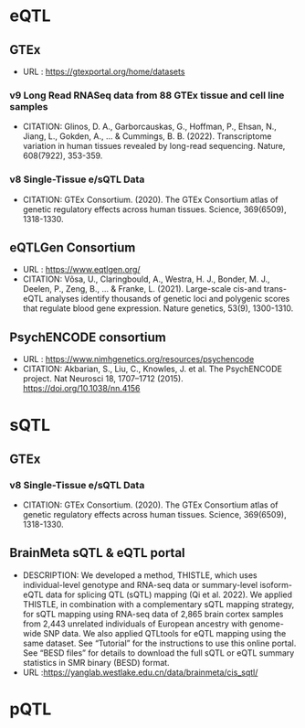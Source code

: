 # eQTL

## GTEx
- URL : https://gtexportal.org/home/datasets

### v9 Long Read RNASeq data from 88 GTEx tissue and cell line samples
- CITATION: Glinos, D. A., Garborcauskas, G., Hoffman, P., Ehsan, N., Jiang, L., Gokden, A., ... & Cummings, B. B. (2022). Transcriptome variation in human tissues revealed by long-read sequencing. Nature, 608(7922), 353-359.

### v8 Single-Tissue e/sQTL Data
- CITATION: GTEx Consortium. (2020). The GTEx Consortium atlas of genetic regulatory effects across human tissues. Science, 369(6509), 1318-1330. 

## eQTLGen Consortium
- URL : https://www.eqtlgen.org/
- CITATION: Võsa, U., Claringbould, A., Westra, H. J., Bonder, M. J., Deelen, P., Zeng, B., ... & Franke, L. (2021). Large-scale cis-and trans-eQTL analyses identify thousands of genetic loci and polygenic scores that regulate blood gene expression. Nature genetics, 53(9), 1300-1310.

## PsychENCODE consortium
- URL : https://www.nimhgenetics.org/resources/psychencode
- CITATION: Akbarian, S., Liu, C., Knowles, J. et al. The PsychENCODE project. Nat Neurosci 18, 1707–1712 (2015). https://doi.org/10.1038/nn.4156

# sQTL
## GTEx
### v8 Single-Tissue e/sQTL Data
- CITATION: GTEx Consortium. (2020). The GTEx Consortium atlas of genetic regulatory effects across human tissues. Science, 369(6509), 1318-1330. 

## BrainMeta sQTL & eQTL portal
- DESCRIPTION: We developed a method, THISTLE, which uses individual-level genotype and RNA-seq data or summary-level isoform-eQTL data for splicing QTL (sQTL) mapping (Qi et al. 2022). We applied THISTLE, in combination with a complementary sQTL mapping strategy, for sQTL mapping using RNA-seq data of 2,865 brain cortex samples from 2,443 unrelated individuals of European ancestry with genome-wide SNP data. We also applied QTLtools for eQTL mapping using the same dataset. See “Tutorial” for the instructions to use this online portal. See “BESD files” for details to download the full sQTL or eQTL summary statistics in SMR binary (BESD) format.
- URL :https://yanglab.westlake.edu.cn/data/brainmeta/cis_sqtl/

# pQTL


